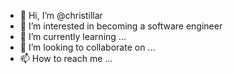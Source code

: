 - 👋 Hi, I’m @christillar
- 👀 I’m interested in becoming a software engineer
- 🌱 I’m currently learning ...
- 💞️ I’m looking to collaborate on ...
- 📫 How to reach me ...

<!---
christillar/christillar is a ✨ special ✨ repository because its `README.md` (this file) appears on your GitHub profile.
You can click the Preview link to take a look at your changes.
--->

